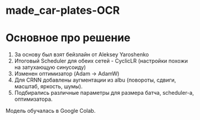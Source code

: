 # made_car-plates-OCR
# Основное про решение
1. За основу был взят бейзлайн от Aleksey Yaroshenko
2. Итоговый Scheduler для обеих сетей - CyclicLR (настройки похожи на затухающую синусоиду) 
3. Изменен оптимизатор (Adam -> AdamW)
4. Для CRNN добавлены аугментации из albu (повороты, сдвиги, масштаб, яркость, шумы).
5. Подбирались различные параметры для размера батча, scheduler-a, оптимизатора. 

Модель обучалась в Google Colab.
